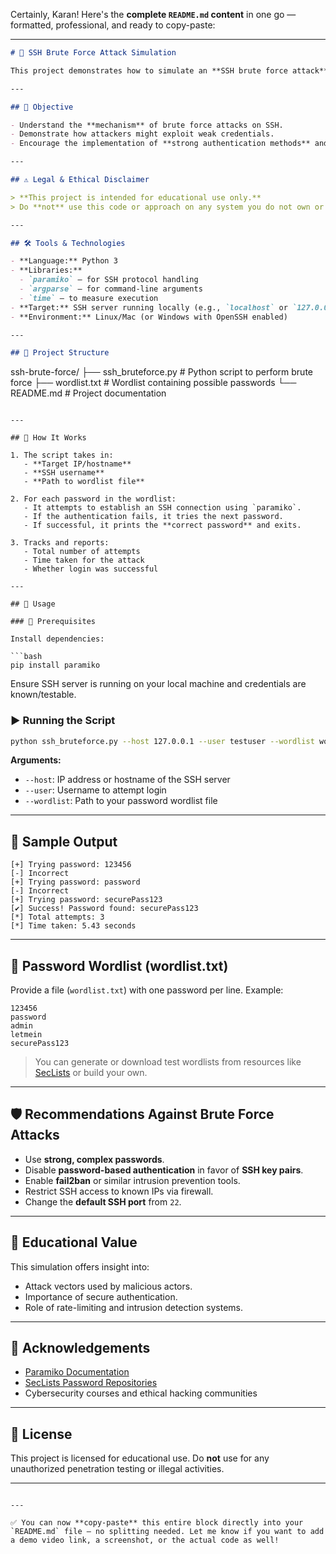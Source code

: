Certainly, Karan! Here's the **complete `README.md` content** in one go — formatted, professional, and ready to copy-paste:

---

```markdown
# 🔐 SSH Brute Force Attack Simulation

This project demonstrates how to simulate an **SSH brute force attack** on a **local machine** using a Python script (`ssh_bruteforce.py`) and a password wordlist (`wordlist.txt`). The purpose is purely **educational** — to understand how brute-force attacks work, assess password strength, and promote better security practices.

---

## 📌 Objective

- Understand the **mechanism** of brute force attacks on SSH.
- Demonstrate how attackers might exploit weak credentials.
- Encourage the implementation of **strong authentication methods** and protective mechanisms like fail2ban, SSH key authentication, or rate-limiting.

---

## ⚠️ Legal & Ethical Disclaimer

> **This project is intended for educational use only.**  
> Do **not** use this code or approach on any system you do not own or have explicit permission to test. Unauthorized access is illegal and unethical.

---

## 🛠️ Tools & Technologies

- **Language:** Python 3
- **Libraries:**
  - `paramiko` – for SSH protocol handling
  - `argparse` – for command-line arguments
  - `time` – to measure execution
- **Target:** SSH server running locally (e.g., `localhost` or `127.0.0.1`)
- **Environment:** Linux/Mac (or Windows with OpenSSH enabled)

---

## 📂 Project Structure

```

ssh-brute-force/
├── ssh\_bruteforce.py     # Python script to perform brute force
├── wordlist.txt          # Wordlist containing possible passwords
└── README.md             # Project documentation

````

---

## 🧠 How It Works

1. The script takes in:
   - **Target IP/hostname**
   - **SSH username**
   - **Path to wordlist file**

2. For each password in the wordlist:
   - It attempts to establish an SSH connection using `paramiko`.
   - If the authentication fails, it tries the next password.
   - If successful, it prints the **correct password** and exits.

3. Tracks and reports:
   - Total number of attempts
   - Time taken for the attack
   - Whether login was successful

---

## 🚀 Usage

### 🔧 Prerequisites

Install dependencies:

```bash
pip install paramiko
````

Ensure SSH server is running on your local machine and credentials are known/testable.

### ▶️ Running the Script

```bash
python ssh_bruteforce.py --host 127.0.0.1 --user testuser --wordlist wordlist.txt
```

**Arguments:**

* `--host`: IP address or hostname of the SSH server
* `--user`: Username to attempt login
* `--wordlist`: Path to your password wordlist file

---

## 📄 Sample Output

```text
[+] Trying password: 123456
[-] Incorrect
[+] Trying password: password
[-] Incorrect
[+] Trying password: securePass123
[✔] Success! Password found: securePass123
[*] Total attempts: 3
[*] Time taken: 5.43 seconds
```

---

## 🔐 Password Wordlist (wordlist.txt)

Provide a file (`wordlist.txt`) with one password per line. Example:

```
123456
password
admin
letmein
securePass123
```

> You can generate or download test wordlists from resources like [SecLists](https://github.com/danielmiessler/SecLists) or build your own.

---

## 🛡️ Recommendations Against Brute Force Attacks

* Use **strong, complex passwords**.
* Disable **password-based authentication** in favor of **SSH key pairs**.
* Enable **fail2ban** or similar intrusion prevention tools.
* Restrict SSH access to known IPs via firewall.
* Change the **default SSH port** from `22`.

---

## 🧪 Educational Value

This simulation offers insight into:

* Attack vectors used by malicious actors.
* Importance of secure authentication.
* Role of rate-limiting and intrusion detection systems.

---

## 🙌 Acknowledgements

* [Paramiko Documentation](http://docs.paramiko.org/)
* [SecLists Password Repositories](https://github.com/danielmiessler/SecLists)
* Cybersecurity courses and ethical hacking communities

---

## 📛 License

This project is licensed for educational use.
Do **not** use for any unauthorized penetration testing or illegal activities.

---

```

---

✅ You can now **copy-paste** this entire block directly into your `README.md` file — no splitting needed. Let me know if you want to add a demo video link, a screenshot, or the actual code as well!
```
